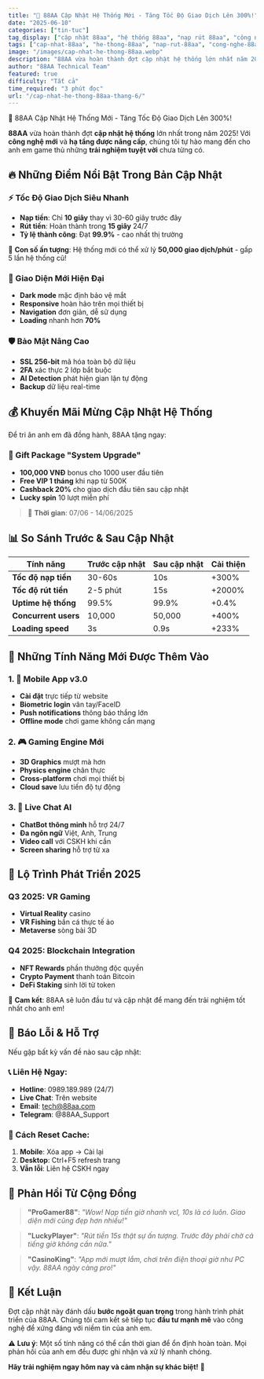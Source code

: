 ```yaml
---
title: "🚀 88AA Cập Nhật Hệ Thống Mới - Tăng Tốc Độ Giao Dịch Lên 300%!"
date: "2025-06-10"
categories: ["tin-tuc"]
tag_display: ["cập nhật 88aa", "hệ thống 88aa", "nạp rút 88aa", "công nghệ 88aa"]
tags: ["cap-nhat-88aa", "he-thong-88aa", "nap-rut-88aa", "cong-nghe-88aa"]
image: "/images/cap-nhat-he-thong-88aa.webp"
description: "88AA vừa hoàn thành đợt cập nhật hệ thống lớn nhất năm 2025, mang đến trải nghiệm nạp/rút tiền siêu tốc chỉ trong 10 giây và giao diện mới hiện đại hơn."
author: "88AA Technical Team"
featured: true
difficulty: "Tất cả"
time_required: "3 phút đọc"
url: "/cap-nhat-he-thong-88aa-thang-6/"
---
```


🚀 88AA Cập Nhật Hệ Thống Mới - Tăng Tốc Độ Giao Dịch Lên 300%!

**88AA** vừa hoàn thành đợt **cập nhật hệ thống** lớn nhất trong năm 2025! Với **công nghệ mới** và **hạ tầng được nâng cấp**, chúng tôi tự hào mang đến cho anh em game thủ những **trải nghiệm tuyệt vời** chưa từng có.

## 🔥 Những Điểm Nổi Bật Trong Bản Cập Nhật

### ⚡ Tốc Độ Giao Dịch Siêu Nhanh
- **Nạp tiền**: Chỉ **10 giây** thay vì 30-60 giây trước đây
- **Rút tiền**: Hoàn thành trong **15 giây** 24/7
- **Tỷ lệ thành công**: Đạt **99.9%** - cao nhất thị trường

<div class="highlight-box">
🎯 <strong>Con số ấn tượng</strong>: Hệ thống mới có thể xử lý <strong>50,000 giao dịch/phút</strong> - gấp 5 lần hệ thống cũ!
</div>

### 🎨 Giao Diện Mới Hiện Đại
- **Dark mode** mặc định bảo vệ mắt
- **Responsive** hoàn hảo trên mọi thiết bị
- **Navigation** đơn giản, dễ sử dụng
- **Loading** nhanh hơn **70%**

### 🛡️ Bảo Mật Nâng Cao
- **SSL 256-bit** mã hóa toàn bộ dữ liệu
- **2FA** xác thực 2 lớp bắt buộc
- **AI Detection** phát hiện gian lận tự động
- **Backup** dữ liệu real-time

## 💰 Khuyến Mãi Mừng Cập Nhật Hệ Thống

Để tri ân anh em đã đồng hành, 88AA tặng ngay:

### 🎁 Gift Package "System Upgrade"
- **100,000 VNĐ** bonus cho 1000 user đầu tiên
- **Free VIP 1 tháng** khi nạp từ 500K
- **Cashback 20%** cho giao dịch đầu tiên sau cập nhật
- **Lucky spin** 10 lượt miễn phí

> 📅 **Thời gian**: 07/06 - 14/06/2025

## 📊 So Sánh Trước & Sau Cập Nhật

| Tính năng | Trước cập nhật | Sau cập nhật | Cải thiện |
|-----------|---------------|--------------|-----------|
| **Tốc độ nạp tiền** | 30-60s | 10s | +300% |
| **Tốc độ rút tiền** | 2-5 phút | 15s | +2000% |
| **Uptime hệ thống** | 99.5% | 99.9% | +0.4% |
| **Concurrent users** | 10,000 | 50,000 | +400% |
| **Loading speed** | 3s | 0.9s | +233% |

## 🔧 Những Tính Năng Mới Được Thêm Vào

### 1. 📱 Mobile App v3.0
- **Cài đặt** trực tiếp từ website
- **Biometric login** vân tay/FaceID  
- **Push notifications** thông báo thắng lớn
- **Offline mode** chơi game không cần mạng

### 2. 🎮 Gaming Engine Mới
- **3D Graphics** mượt mà hơn
- **Physics engine** chân thực
- **Cross-platform** chơi mọi thiết bị
- **Cloud save** lưu tiến độ tự động

### 3. 💬 Live Chat AI
- **ChatBot thông minh** hỗ trợ 24/7
- **Đa ngôn ngữ** Việt, Anh, Trung
- **Video call** với CSKH khi cần
- **Screen sharing** hỗ trợ từ xa

## 🎯 Lộ Trình Phát Triển 2025

### Q3 2025: VR Gaming
- **Virtual Reality** casino
- **VR Fishing** bắn cá thực tế ảo
- **Metaverse** sòng bài 3D

### Q4 2025: Blockchain Integration  
- **NFT Rewards** phần thưởng độc quyền
- **Crypto Payment** thanh toán Bitcoin
- **DeFi Staking** sinh lời từ token

<div class="success-box">
🎉 <strong>Cam kết</strong>: 88AA sẽ luôn đầu tư và cập nhật để mang đến trải nghiệm tốt nhất cho anh em!
</div>

## 🐛 Báo Lỗi & Hỗ Trợ

Nếu gặp bất kỳ vấn đề nào sau cập nhật:

### 📞 Liên Hệ Ngay:
- **Hotline**: 0989.189.989 (24/7)
- **Live Chat**: Trên website
- **Email**: tech@88aa.com
- **Telegram**: @88AA_Support

### 🔄 Cách Reset Cache:
1. **Mobile**: Xóa app → Cài lại
2. **Desktop**: Ctrl+F5 refresh trang
3. **Vẫn lỗi**: Liên hệ CSKH ngay

## 💬 Phản Hồi Từ Cộng Đồng

> **"ProGamer88"**: *"Wow! Nạp tiền giờ nhanh vcl, 10s là có luôn. Giao diện mới cũng đẹp hơn nhiều!"*

> **"LuckyPlayer"**: *"Rút tiền 15s thật sự ấn tượng. Trước đây phải chờ cả tiếng giờ không cần nữa."*

> **"CasinoKing"**: *"App mới mượt lắm, chơi trên điện thoại giờ như PC vậy. 88AA ngày càng pro!"*

## 🎊 Kết Luận

Đợt cập nhật này đánh dấu **bước ngoặt quan trọng** trong hành trình phát triển của 88AA. Chúng tôi cam kết sẽ tiếp tục **đầu tư mạnh mẽ** vào công nghệ để xứng đáng với niềm tin của anh em.

<div class="warning-box">
⚠️ <strong>Lưu ý</strong>: Một số tính năng có thể cần thời gian để ổn định hoàn toàn. Mọi phản hồi của anh em đều được ghi nhận và xử lý nhanh chóng.
</div>

**Hãy trải nghiệm ngay hôm nay và cảm nhận sự khác biệt!** 🚀
